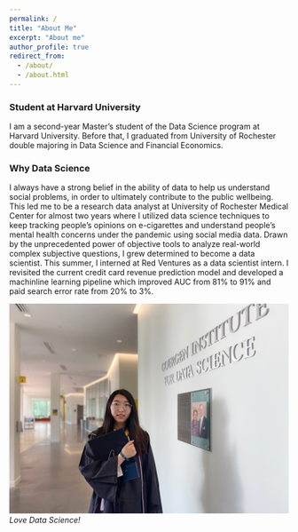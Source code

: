 ```yaml
---
permalink: /
title: "About Me"
excerpt: "About me"
author_profile: true
redirect_from: 
  - /about/
  - /about.html
---
```


### Student at Harvard University

I am a second-year Master’s student of the Data Science program at Harvard University. Before that, I graduated from University of Rochester double majoring in Data Science and Financial Economics. 

### Why Data Science

I always have a strong belief in the ability of data to help us understand social problems, in order to ultimately contribute to the public wellbeing. This led me to be a research data analyst at University of Rochester Medical Center for almost two years where I utilized data science techniques to keep tracking people’s opinions on e-cigarettes and understand people’s mental health concerns under the pandemic using social media data. Drawn by the unprecedented power of objective tools to analyze real-world complex subjective questions, I grew determined to become a data scientist. This summer, I interned at Red Ventures as a data scientist intern. I revisited the current credit card revenue prediction model and developed a machinline learning pipeline which improved AUC from 81% to 91% and paid search error rate from 20% to 3%.  

![](/images/photo.JPG)
*Love Data Science!*
